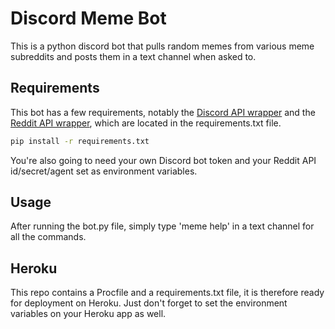 # Discord Meme Bot

This is a python discord bot that pulls random memes from various meme subreddits and posts them in a text channel when asked to.

## Requirements

This bot has a few requirements, notably the [Discord API wrapper](https://github.com/Rapptz/discord.py) and the [Reddit API wrapper](https://github.com/praw-dev/praw), which are located in the requirements.txt file.

```bash
pip install -r requirements.txt
```
You're also going to need your own Discord bot token and your Reddit API id/secret/agent set as environment variables.

## Usage

After running the bot.py file, simply type 'meme help' in a text channel for all the commands.

## Heroku

This repo contains a Procfile and a requirements.txt file, it is therefore ready for deployment on Heroku. Just don't forget to set the environment variables on your Heroku app as well.
